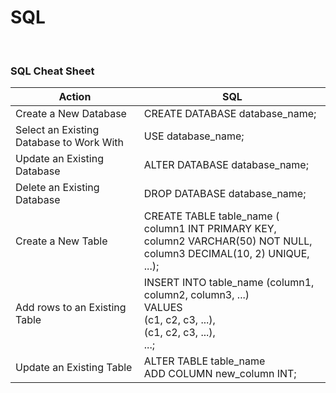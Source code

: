 # SQL

<br>

### SQL Cheat Sheet

| Action | SQL |
|-|-|
| Create a New Database | CREATE DATABASE database_name; |
| Select an Existing Database to Work With | USE database_name; |
| Update an Existing Database | ALTER DATABASE database_name; |
| Delete an Existing Database | DROP DATABASE database_name; |
| Create a New Table | CREATE TABLE table_name (<br>column1 INT PRIMARY KEY, <br>column2 VARCHAR(50) NOT NULL, <br>column3 DECIMAL(10, 2) UNIQUE, <br>...); |
| Add rows to an Existing Table | INSERT INTO table_name (column1, column2, column3, ...) <br>VALUES <br>(c1, c2, c3, ...), <br>(c1, c2, c3, ...), <br>...; |
| Update an Existing Table | ALTER TABLE table_name <br> ADD COLUMN new_column INT; |



